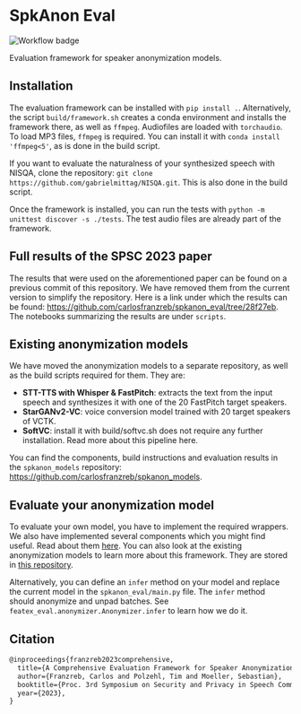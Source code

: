 # SpkAnon Eval

![Workflow badge](https://github.com/carlosfranzreb/spkanon/actions/workflows/build.yml/badge.svg)

Evaluation framework for speaker anonymization models.

## Installation

The evaluation framework can be installed with `pip install .`. Alternatively, the script `build/framework.sh` creates a conda environment and installs the framework there, as well as `ffmpeg`. Audiofiles are loaded with `torchaudio`. To load MP3 files, `ffmpeg` is required. You can install it with `conda install 'ffmpeg<5'`, as is done in the build script.

If you want to evaluate the naturalness of your synthesized speech with NISQA, clone the repository: `git clone https://github.com/gabrielmittag/NISQA.git`. This is also done in the build script.

Once the framework is installed, you can run the tests with `python -m unittest discover -s ./tests`. The test audio files are already part of the framework.

## Full results of the SPSC 2023 paper

The results that were used on the aforementioned paper can be found on a previous commit of this repository. We have removed them from the current version to simplify the repository. Here is a link under which the results can be found: <https://github.com/carlosfranzreb/spkanon_eval/tree/28f27eb>. The notebooks summarizing the results are under `scripts`.

## Existing anonymization models

We have moved the anonymization models to a separate repository, as well as the build scripts required for them. They are:

- **STT-TTS with Whisper & FastPitch**: extracts the text from the input speech and synthesizes it with one of the 20 FastPitch target speakers.
- **StarGANv2-VC**: voice conversion model trained with 20 target speakers of VCTK.
- **SoftVC**: install it with build/softvc.sh does not require any further installation. Read more about this pipeline here.

You can find the components, build instructions and evaluation results in the `spkanon_models` repository: <https://github.com/carlosfranzreb/spkanon_models>.

## Evaluate your anonymization model

To evaluate your own model, you have to implement the required wrappers. We also have implemented several components which you might find useful. Read about them [here](docs/components.md). You can also look at the existing anonymization models to learn more about this framework. They are stored in [this repository](https://github.com/carlosfranzreb/spkanon_models).

Alternatively, you can define an `infer` method on your model and replace the current model in the `spkanon_eval/main.py` file. The `infer` method should anonymize and unpad batches. See `featex_eval.anonymizer.Anonymizer.infer` to learn how we do it.

## Citation

```tex
@inproceedings{franzreb2023comprehensive,
  title={A Comprehensive Evaluation Framework for Speaker Anonymization Systems},
  author={Franzreb, Carlos and Polzehl, Tim and Moeller, Sebastian},
  booktitle={Proc. 3rd Symposium on Security and Privacy in Speech Communication},
  year={2023},
}
```
